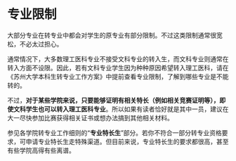 # 专业限制

大部分专业在转专业中都会对学生的原专业有部分限制。不过这类限制通常很宽松，不必太过担心。

通常情况下，大多数理工医科专业不接受文科专业的转入生，而文科专业则通常在转入方面不设限。因此，若有文科专业学生因为种种原因希望转入理工医科，请在《苏州大学本科生转专业工作方案》中提前查看专业限制，了解到哪些专业是不能转的。

不过，**对于某些学院来说，只要能够证明有相关特长（例如相关竞赛证明等），即使文科学生也可以转入理工医科专业**。所以如果有读者恰好就是其中一员，建议在大一尽快参加比赛获得相关证书或想办法搞到其他相关材料。

参见各学院转专业工作细则的“**专业特长生**”部分。若你不符合一部分转专业资格要求，可申请专业特长生走特殊渠道。但目前来说，专业特长生的要求都很高，甚至有些学院高得有些离谱。